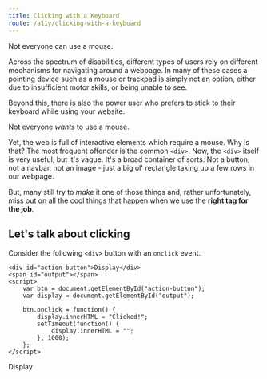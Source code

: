 ```yaml
---
title: Clicking with a Keyboard
route: /a11y/clicking-with-a-keyboard
---
```


Not everyone can use a mouse.

Across the spectrum of disabilities, different types of users rely on different
mechanisms for navigating around a webpage. In many of these cases a pointing
device such as a mouse or trackpad is simply not an option, either due to
insufficient motor skills, or being unable to see.

Beyond this, there is also the power user who prefers to stick to their
keyboard while using your website.

Not everyone *wants* to use a mouse.

Yet, the web is full of interactive elements which require a mouse. Why is
that? The most frequent offender is the common `<div>`. Now, the `<div>`
itself is very useful, but it's vague. It's a broad container of sorts. Not a
button, not a navbar, not an image - just a big ol' rectangle taking up a few
rows in our webpage.

But, many still try to *make* it one of those things and, rather
unfortunately, miss out on all the cool things that happen when we use the
**right tag for the job**.

## Let's talk about clicking

Consider the following `<div>` button with an `onclick` event.

```
<div id="action-button">Display</div>
<span id="output"></span>
<script>
    var btn = document.getElementById("action-button");
    var display = document.getElementById("output");

    btn.onclick = function() {
        display.innerHTML = "Clicked!";
        setTimeout(function() {
            display.innerHTML = "";
        }, 1000);
    };
</script>
```

<div id="div-mouse-example" class="demo flex" aria-hidden="true" aria-label="showing onclick events with a div and mouse point">
    <div class="button">Display</div>
    <div class="mouse-pointer">
        <div class="head"></div>
        <div class="tail"></div>
    </div>
    <div class="output">&nbsp;</div>
</div>